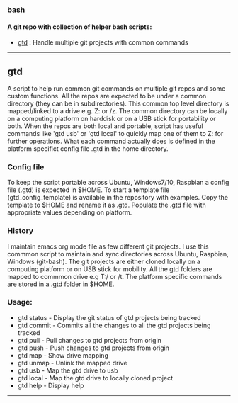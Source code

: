### bash
#### A git repo with collection of helper bash scripts:
- [gtd](https://github.com/droidshow/bash/new/master?readme=1#gtd "Description, setup, usage") : Handle multiple git projects with common commands

----------------------------------------------------------------------------------------------------------------------------
## gtd
A script to help run common git commands on multiple git repos and some custom functions. All the repos are expected to be under a common directory (they can be in subdirectories). This common top level directory is mapped/linked to a drive e.g. Z: or /z. The common directory can be locally on a computing platform on harddisk or on a USB stick for portability or both. When the repos are both local and portable, script has useful commands like 'gtd usb' or 'gtd local' to quickly map one of them to Z: for further operations. What each command actually does is defined in the platform specifict config file .gtd in the home directory.

### Config file
To keep the script portable across Ubuntu, Windows7/10, Raspbian a config file (.gtd) is expected in $HOME. To start a template file (gtd_config_template) is available in the repository with examples. Copy the template to $HOME and rename it as .gtd. Populate the .gtd file with appropriate values depending on platform.

### History
I maintain emacs org mode file as few different git projects. I use this commmon script to maintain and sync directories across Ubuntu, Raspbian, Windows (git-bash). The git projects are either cloned locally on a computing platform or on USB stick for mobility. All the gtd folders are mapped to commmon drive e.g T:/ or /t. The platform specific commands are stored in a .gtd folder in $HOME.


### Usage:
 - gtd status - Display the git status of gtd projects being tracked
 - gtd commit - Commits all the changes to all the gtd projects being tracked
 - gtd pull - Pull changes to gtd projects from origin
 - gtd push - Push changes to gtd projects from origin
 - gtd map - Show drive mapping
 - gtd unmap - Unlink the mapped drive
 - gtd usb - Map the gtd drive to usb
 - gtd local - Map the gtd drive to locally cloned project
 - gtd help - Display help


----------------------------------------------------------------------------------------------------------------------------

